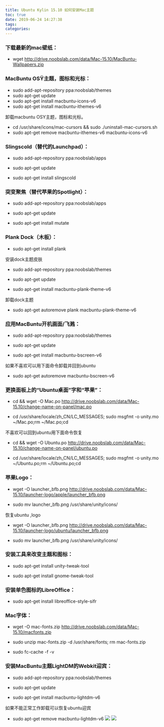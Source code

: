 ```yaml
---
title: Ubuntu Kylin 15.10 如何安装Mac主题
toc: true
date: 2019-06-24 14:27:38
tags:
categories:
---
```



### 下载最新的mac壁纸：
 * wget http://drive.noobslab.com/data/Mac-15.10/MacBuntu-Wallpapers.zip


### MacBuntu OSŸ主题，图标和光标：

 * sudo add-apt-repository ppa:noobslab/themes
 * sudo apt-get update
 * sudo apt-get install macbuntu-icons-v6
 * sudo apt-get install macbuntu-ithemes-v6

卸载macbuntu OSY主题，图标和光标。

 * cd /usr/share/icons/mac-cursors && sudo ./uninstall-mac-cursors.sh
 * sudo apt-get remove macbuntu-ithemes-v6 macbuntu-icons-v6


### Slingscold（替代的Launchpad）：

 * sudo add-apt-repository ppa:noobslab/apps

 * sudo apt-get update

 * sudo apt-get install slingscold


### 突变聚焦（替代苹果的Spotlight）：

 * sudo add-apt-repository ppa:noobslab/apps

 * sudo apt-get update

 * sudo apt-get install mutate


### Plank Dock（木板）：

 * sudo apt-get install plank

安装dock主题皮肤

 * sudo add-apt-repository ppa:noobslab/themes

 * sudo apt-get update

 * sudo apt-get install macbuntu-plank-theme-v6

卸载dock主题

 * sudo apt-get autoremove plank macbuntu-plank-theme-v6


### 应用MacBuntu开机画面/飞溅：

 * sudo add-apt-repository ppa:noobslab/themes

 * sudo apt-get update

 * sudo apt-get install macbuntu-bscreen-v6

如果不喜欢可以用下面命令卸载并回到ubuntu

 * sudo apt-get autoremove macbuntu-bscreen-v6


### 更换面板上的“Ubuntu桌面”字和“苹果”：

 * cd && wget -O Mac.po http://drive.noobslab.com/data/Mac-15.10/change-name-on-panel/mac.po

 * cd /usr/share/locale/zh_CN/LC_MESSAGES; sudo msgfmt -o unity.mo ~/Mac.po;rm ~/Mac.po;cd

不喜欢可以回到ubuntu用下面命令恢复

 * cd && wget -O Ubuntu.po http://drive.noobslab.com/data/Mac-15.10/change-name-on-panel/ubuntu.po

 * cd /usr/share/locale/zh_CN/LC_MESSAGES; sudo msgfmt -o unity.mo ~/Ubuntu.po;rm ~/Ubuntu.po;cd


### 苹果Logo：

 * wget -O launcher_bfb.png http://drive.noobslab.com/data/Mac-15.10/launcher-logo/apple/launcher_bfb.png

 * sudo mv launcher_bfb.png /usr/share/unity/icons/

恢复ubuntu ,logo

 * wget -O launcher_bfb.png http://drive.noobslab.com/data/Mac-15.10/launcher-logo/ubuntu/launcher_bfb.png

 * sudo mv launcher_bfb.png /usr/share/unity/icons/


### 安装工具来改变主题和图标：

 * sudo apt-get install unity-tweak-tool

 * sudo apt-get install gnome-tweak-tool


### 安装单色图标的LibreOffice：

 * sudo apt-get install libreoffice-style-sifr


### Mac字体：

 * wget -O mac-fonts.zip http://drive.noobslab.com/data/Mac-15.10/macfonts.zip

 * sudo unzip mac-fonts.zip -d /usr/share/fonts; rm mac-fonts.zip

 * sudo fc-cache -f -v


### 安装MacBuntu主题LightDM的Webkit迎宾：

 * sudo add-apt-repository ppa:noobslab/themes

 * sudo apt-get update

 * sudo apt-get install macbuntu-lightdm-v6

如果不能正常工作卸载可以恢复ubuntu迎宾

 * sudo apt-get remove macbuntu-lightdm-v6
![](https://www.ubuntukylin.com/ukylin/data/attachment/forum/201511/07/215036vvjjqn6mwmy6n4zv.jpg)
![](https://www.ubuntukylin.com/ukylin/data/attachment/forum/201511/07/215042g2ryutkts02ku2ka.png)

